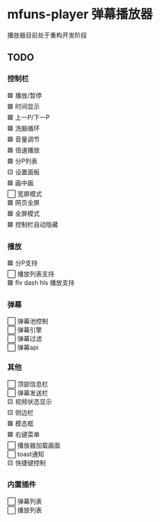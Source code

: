 # mfuns-player 弹幕播放器

播放器目前处于重构开发阶段

## TODO

### 控制栏
🟩 播放/暂停  
🟩 时间显示  
🟩 上一P/下一P  
🟩 洗脑循环  
🟩 音量调节  
🟩 倍速播放  
🟩 分P列表  
🟨 设置面板  
🟩 画中画  
⬜ 宽屏模式  
🟩 网页全屏  
🟩 全屏模式  
🟩 控制栏自动隐藏

### 播放
🟩 分P支持  
⬜ 播放列表支持  
🟩 flv dash hls 播放支持

### 弹幕
⬜ 弹幕池控制  
⬜ 弹幕引擎  
⬜ 弹幕过滤  
⬜ 弹幕api

### 其他
⬜ 顶部信息栏  
⬜ 弹幕发送栏  
🟨 视频状态显示  
🟨 侧边栏  
🟩 模态框  
🟩 右键菜单  
⬜ 播放器加载画面  
⬜ toast通知  
🟨 快捷键控制

### 内置插件
⬜ 弹幕列表  
⬜ 播放列表
